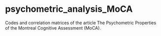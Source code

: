 # psychometric_analysis_MoCA
Codes and correlation matrices of the article The Psychometric Properties of the Montreal Cognitive Assessment (MoCA).
